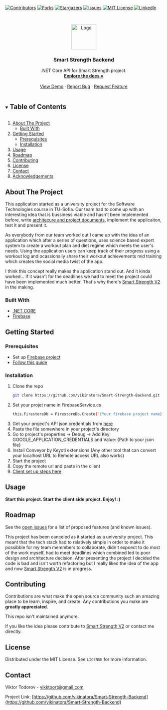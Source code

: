 <!-- PROJECT SHIELDS -->
<!--
*** I'm using markdown "reference style" links for readability.
*** Reference links are enclosed in brackets [ ] instead of parentheses ( ).
*** See the bottom of this document for the declaration of the reference variables
*** for contributors-url, forks-url, etc. This is an optional, concise syntax you may use.
*** https://www.markdownguide.org/basic-syntax/#reference-style-links
-->
[![Contributors][contributors-shield]][contributors-url]
[![Forks][forks-shield]][forks-url]
[![Stargazers][stars-shield]][stars-url]
[![Issues][issues-shield]][issues-url]
[![MIT License][license-shield]][license-url]
[![LinkedIn][linkedin-shield]][linkedin-url]


<!-- PROJECT LOGO -->
<br />
<p align="center">
  <a href="https://github.com/vikinatora/Smart-Strength-Backend">
    <img src="images/logo.png" alt="Logo" width="80" height="80">
  </a>

  <h3 align="center">Smart Strength Backend</h3>

  <p align="center">
    .NET Core API for Smart Strength project.
    <br />
    <a href="https://github.com/vikinatora/Smart-Strength-Backend"><strong>Explore the docs »</strong></a>
    <br />
    <br />
    <a href="https://github.com/vikinatora/Smart-Strength-Backend">View Demo</a>
    ·
    <a href="https://github.com/vikinatora/Smart-Strength-Backend/issues">Report Bug</a>
    ·
    <a href="https://github.com/vikinatora/Smart-Strength-Backend/issues">Request Feature</a>
  </p>
</p>



<!-- TABLE OF CONTENTS -->
<details open="open">
  <summary><h2 style="display: inline-block">Table of Contents</h2></summary>
  <ol>
    <li>
      <a href="#about-the-project">About The Project</a>
      <ul>
        <li><a href="#built-with">Built With</a></li>
      </ul>
    </li>
    <li>
      <a href="#getting-started">Getting Started</a>
      <ul>
        <li><a href="#prerequisites">Prerequisites</a></li>
        <li><a href="#installation">Installation</a></li>
      </ul>
    </li>
    <li><a href="#usage">Usage</a></li>
    <li><a href="#roadmap">Roadmap</a></li>
    <li><a href="#contributing">Contributing</a></li>
    <li><a href="#license">License</a></li>
    <li><a href="#contact">Contact</a></li>
    <li><a href="#acknowledgements">Acknowledgements</a></li>
  </ol>
</details>



<!-- ABOUT THE PROJECT -->
## About The Project

This application started as a university project for the Software Technologies course in TU-Sofia. Our team had to come up with an interesting idea that is bussiness 
viable and hasn't been implemented before, write [architecure and project documents](https://github.com/vikinatora/Smart-Strength-Backend/tree/main/Documentations), 
implement the applicaiton, test it and present it. 

As everybody from our team worked out I came up with the idea of an application which after a series of questions, uses science based expert system to create a workout 
plan and diet regime which meets the user's needs. Using the application users can keep track of their progress using a workout log and ocassionally share their 
workout achievements mid training which creates the social media twist of the app.

I think this concept really makes the application stand out. And it kinda worked... If it wasn't for the deadlines we had to meet the project could have been implemented much better.
That's why there's [Smart Strength V2](https://github.com/smart-strength) in the making. 

### Built With

* [.NET CORE](https://dotnet.microsoft.com/download)
* [Firebase](https://firebase.google.com/)


<!-- GETTING STARTED -->
## Getting Started

### Prerequisites
* Set up [Firebase project](https://console.firebase.google.com/u/0/)
* [Follow this guide](https://firebase.google.com/docs/firestore/quickstart#c)


### Installation

1. Clone the repo
   ```sh
   git clone https://github.com/vikinatora/Smart-Strength-Backend.git
   ```
2. Set your projet name in FirebaseService.cs
   ```sh
   this.FirestoreDb = FirestoreDb.Create("{Your firebase project name}");
   ```
3. Get your project's API json credentials from [here](https://console.cloud.google.com/projectselector2/apis/credentials)  
4. Paste the file somewhere in your project's directory
5.  Go to project's properties -> Debug -> Add Key: GOOGLE_APPLICATION_CREDENTIALS and Value: {Path to your json file}
6. Install Conveyor by Keyoti extensions (Any other tool that can convert your localhost URL to Remote access URL also works)
7. Start the project
8. Copy the remote url and paste in the client
9. [Client set up steps here](https://github.com/vikinatora/smart-strength-client)
   
<!-- USAGE EXAMPLES -->
## Usage

<b>Start this project. Start the client side project. Enjoy! :)</b>

<!-- ROADMAP -->
## Roadmap

See the [open issues](https://github.com/vikinatora/Smart-Strength-Backend/issues) for a list of proposed features (and known issues).

This project has been canceled as it started as a university project. This meant that the tech stack had to relatively simple in order to make it possibble for my team memmbers to collaborate, didn't expoect to do most of the work myself,
had to meet deadlines which combined led to poor design and architecture decision. After presenting the project I decided the code is bad and isn't worth refactoring but 
I really liked the idea of the app and now [Smart Strength V2](https://github.com/smart-strength) is in progress. 


<!-- CONTRIBUTING -->
## Contributing

Contributions are what make the open source community such an amazing place to be learn, inspire, and create. Any contributions you make are **greatly appreciated**.

This repo isn't maintained anymore.

If you like the idea please contribute to [Smart Strength V2](https://github.com/smart-strength) or contact me directly.

<!-- LICENSE -->
## License

Distributed under the MIT License. See `LICENSE` for more information.



<!-- CONTACT -->
## Contact

Viktor Todorov - vikktoort@gmail.com

Project Link: [https://github.com/vikinatora/Smart-Strength-Backend](https://github.com/vikinatora/Smart-Strength-Backend)



[contributors-shield]: https://img.shields.io/github/contributors/vikinatora/Smart-Strength-Backend.svg?style=for-the-badge
[contributors-url]: https://github.com/vikinatora/Smart-Strength-Backend/graphs/contributors
[forks-shield]: https://img.shields.io/github/forks/vikinatora/Smart-Strength-Backend.svg?style=for-the-badge
[forks-url]: https://github.com/vikinatora/Smart-Strength-Backend/network/members
[stars-shield]: https://img.shields.io/github/stars/vikinatora/Smart-Strength-Backend.svg?style=for-the-badge
[stars-url]: https://github.com/vikinatora/Smart-Strength-Backend/stargazers
[issues-shield]: https://img.shields.io/github/issues/vikinatora/Smart-Strength-Backend.svg?style=for-the-badge
[issues-url]: https://github.com/vikinatora/Smart-Strength-Backend/issues
[license-shield]: https://img.shields.io/github/license/vikinatora/Smart-Strength-Backend.svg?style=for-the-badge
[license-url]: https://github.com/vikinatora/Smart-Strength-Backend/blob/master/LICENSE.txt
[linkedin-shield]: https://img.shields.io/badge/-LinkedIn-black.svg?style=for-the-badge&logo=linkedin&colorB=555
[linkedin-url]: https://linkedin.com/in/viktor-todorov-8a7434122

